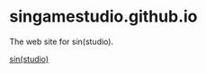 # singamestudio.github.io
The web site for sin(studio).

[sin(studio)](https://singamestudio.github.io)
